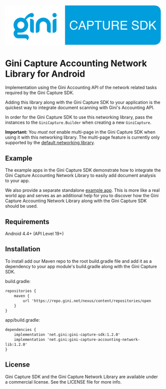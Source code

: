 ![Gini Capture SDK for Android](../GiniCapture_Logo.png)

Gini Capture Accounting Network Library for Android
==================================================

Implementation using the Gini Accounting API of the network related tasks required by the Gini Capture SDK.

Adding this library along with the Gini Capture SDK to your application is the quickest way to integrate document
scanning with Gini's Accounting API.

In order for the Gini Capture SDK to use this networking library, pass the instances to the `GiniCapture.Builder`
when creating a new `GiniCapture`.

**Important:** You *must not* enable multi-page in the Gini Capture SDK when using it with this networking library.
The multi-page feature is currently only supported by the [default networking
library](https://github.com/gini/gini-capture-sdk-android/tree/master/ginicapture-network).

Example
-------

The example apps in the Gini Capture SDK demonstrate how to integrate the Gini Capture Accounting Network Library to
easily add document analysis to your app.

We also provide a separate standalone [example app](https://github.com/gini/gini-vision-lib-android-example). This is
more like a real world app and serves as an additional help for you to discover how the Gini Capture Accounting Network
Library along with the Gini Capture SDK should be used.

Requirements
------------

Android 4.4+ (API Level 19+)

Installation
------------

To install add our Maven repo to the root build.gradle file and add it as a dependency to your app module's build.gradle
along with the Gini Capture SDK.

build.gradle:

```
repositories {
    maven {
        url 'https://repo.gini.net/nexus/content/repositories/open
    }
}
```

app/build.gradle:

```
dependencies {
    implementation 'net.gini:gini-capture-sdk:1.2.0'
    implementation 'net.gini:gini-capture-accounting-network-lib:1.2.0'
}
```

## License

Gini Capture SDK and the Gini Capture Network Library are available under a commercial license. See the LICENSE file
for more info.
